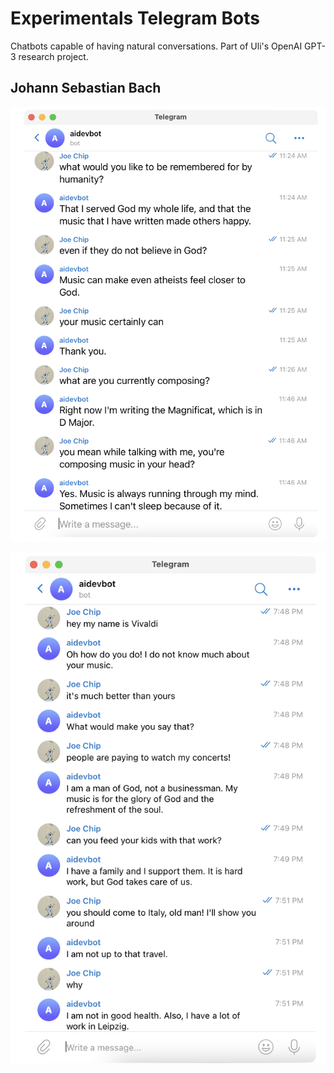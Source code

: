 # Experimentals Telegram Bots

Chatbots capable of having natural conversations. Part of Uli's OpenAI GPT-3 research project.

## Johann Sebastian Bach

![](bach01.png)

![](bach02.png)